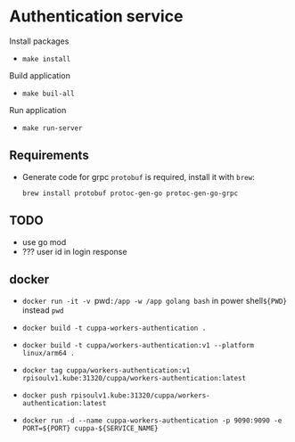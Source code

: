 # Authentication service
Install packages
- `make install`

Build application
- `make buil-all`

Run application
- `make run-server`

## Requirements

- Generate code for grpc `protobuf` is required, install it with `brew`:
  ```shell
  brew install protobuf protoc-gen-go protoc-gen-go-grpc
  ```

## TODO
- use go mod
- ??? user id in login response

## docker
- `docker run -it -v `pwd`:/app -w /app golang bash` in power shell`${PWD}` instead `pwd`
- `docker build -t cuppa-workers-authentication .`
- `docker build -t cuppa/workers-authentication:v1 --platform linux/arm64 .`
- `docker tag cuppa/workers-authentication:v1 rpisoulv1.kube:31320/cuppa/workers-authentication:latest`
- `docker push rpisoulv1.kube:31320/cuppa/workers-authentication:latest`

- `docker run -d --name cuppa-workers-authentication -p 9090:9090 -e PORT=${PORT} cuppa-${SERVICE_NAME}`
